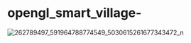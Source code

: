 # opengl_smart_village-
![262789497_591964788774549_5030615261677343472_n](https://user-images.githubusercontent.com/69710505/145721414-eb709137-b6f7-45c0-8ca4-c1e287a9ae45.png)
